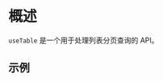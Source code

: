 # 概述

`useTable` 是一个用于处理列表分页查询的 API。

## 示例

<demo src="./../demo/useTable/demo.vue" title="table"></demo>
